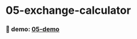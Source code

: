 # 05-exchange-calculator

### :eyes: demo: [05-demo](https://sincerity628.github.io/back-to-simple/05-exchange-calculator/index.html)
